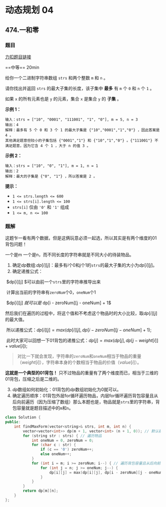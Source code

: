 # 动态规划 04
## 474.一和零

### 题目

[力扣题目链接](https://leetcode.cn/problems/ones-and-zeroes/)

==中等== 20min

给你一个二进制字符串数组 `strs` 和两个整数 `m` 和 `n` 。

请你找出并返回 `strs` 的最大子集的长度，该子集中 **最多** 有 `m` 个 `0` 和 `n` 个 `1` 。

如果 `x` 的所有元素也是 `y` 的元素，集合 `x` 是集合 `y` 的 **子集** 。

 

**示例 1：**

```
输入：strs = ["10", "0001", "111001", "1", "0"], m = 5, n = 3
输出：4
解释：最多有 5 个 0 和 3 个 1 的最大子集是 {"10","0001","1","0"} ，因此答案是 4 。
其他满足题意但较小的子集包括 {"0001","1"} 和 {"10","1","0"} 。{"111001"} 不满足题意，因为它含 4 个 1 ，大于 n 的值 3 。
```

**示例 2：**

```
输入：strs = ["10", "0", "1"], m = 1, n = 1
输出：2
解释：最大的子集是 {"0", "1"} ，所以答案是 2 。
```

 

**提示：**

- `1 <= strs.length <= 600`
- `1 <= strs[i].length <= 100`
- `strs[i]` 仅由 `'0'` 和 `'1'` 组成
- `1 <= m, n <= 100`

### 题解

这题乍一看有两个数据，但是这俩玩意必须一起选，所以其实是有两个维度的01背包问题！

一个是m 一个是n，而不同长度的字符串就是不同大小的待装物品。

1. 确定$dp$数组:$dp[i][j]$：最多有$i$个$0$和$j$个$1$的`strs`的最大子集的大小为$dp[i][j]$。
1. 确定递推公式：

​	$dp[i][j] $可以由前一个`strs`里的字符串推导出来

​	计算出当前的字符串有`zeroNum`个$0$，`oneNum`个$1$

​	$dp[i][j] $就可以是$ dp[i - zeroNum][j - oneNum] + 1$

​	然后我们在遍历的过程中，将这个值和不考虑这个物品时的大小比较，取$dp[i][j]$的最大值。

​	所以递推公式：$dp[i][j] = max(dp[i][j], dp[i - zeroNum][j - oneNum] + 1)$;

​	此时大家可以回想一下01背包的递推公式：$dp[j] = max(dp[j], dp[j - weight[i]] + value[i])$;

> 对比一下就会发现，字符串的`zeroNum`和`oneNum`相当于物品的重量（$weight[i]$），字符串本身的个数相当于物品的价值（$value[i]$）。

**这就是一个典型的01背包！** 只不过物品的重量有了两个维度而已，相当于三维的01背包，压缩之后是二维的。

3. $dp$数组如何初始化：01背包的$dp$数组初始化为$0$就可以。
4. 确定遍历顺序：01背包外层for循环遍历物品，内层for循环遍历背包容量且从后向前遍历（因为压缩了数组）那么本题也是，物品就是`strs`里的字符串，背包容量就是题目描述中的`m`和`n`。

```c++
class Solution {
public:
    int findMaxForm(vector<string>& strs, int m, int n) {
        vector<vector<int>> dp(m + 1, vector<int> (n + 1, 0)); // 默认初始化0
        for (string str : strs) { // 遍历物品
            int oneNum = 0, zeroNum = 0;
            for (char c : str) {
                if (c == '0') zeroNum++;
                else oneNum++;
            }
            for (int i = m; i >= zeroNum; i--) { // 遍历背包容量且从后向前遍历！
                for (int j = n; j >= oneNum; j--) {
                    dp[i][j] = max(dp[i][j], dp[i - zeroNum][j - oneNum] + 1);
                }
            }
        }
        return dp[m][n];
    }
};
```

